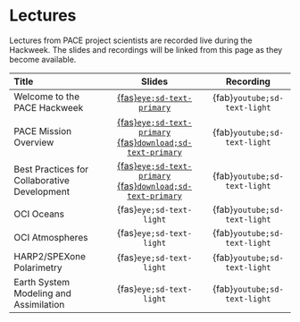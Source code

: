 # Lectures

Lectures from PACE project scientists are recorded live during the Hackweek. The slides
and recordings will be linked from this page as they become available.

| Title | Slides | Recording |
| :---- | :----: | :-------: |
| Welcome to the PACE Hackweek           | [{fas}`eye;sd-text-primary`][welcome]       | {fab}`youtube;sd-text-light` |
| PACE Mission Overview                  | [{fas}`eye;sd-text-primary`][mission] [{fas}`download;sd-text-primary`][overview] | {fab}`youtube;sd-text-light` |
| Best Practices for Collaborative Development | [{fas}`eye;sd-text-primary`][collab-ln] [{fas}`download;sd-text-primary`][collab-dl] | {fab}`youtube;sd-text-light` |
| OCI Oceans                             | {fas}`eye;sd-text-light`                    | {fab}`youtube;sd-text-light` |
| OCI Atmospheres                        | {fas}`eye;sd-text-light`                    | {fab}`youtube;sd-text-light` |
| HARP2/SPEXone Polarimetry              | {fas}`eye;sd-text-light`                    | {fab}`youtube;sd-text-light` |
| Earth System Modeling and Assimilation | {fas}`eye;sd-text-light`                    | {fab}`youtube;sd-text-light` |

[welcome]: https://docs.google.com/presentation/d/1BZ1t-3GsQ8d6ZeMfittVVJcwt4CPEUOAIeQgCfQTWcs/present?usp=sharing
[overview]: https://drive.usercontent.google.com/download?id=19luv1goUJWjQ0VEF6brp9_I19BMs28EF&export=download&authuser=0
[mission]: https://docs.google.com/presentation/d/16DG_2YUqdeZo4R2OEG4r0PY0dN5P-eZr8xfONv1VMoI/present?usp=sharing
[collab-dl]: https://drive.usercontent.google.com/download?id=1AE5ETm5qLn6szpClIU_mJkYM_w8uopRK&export=download&authuser=0
[collab-ln]: https://docs.google.com/presentation/d/1pfjCAAb3Erv8mApSXZ5YyisSuh7a-gbMAjmmNiCP2j8/present?usp=sharing

